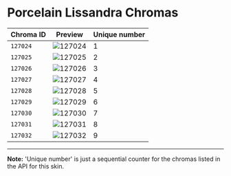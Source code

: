 # Porcelain Lissandra Chromas

| Chroma ID | Preview | Unique number |
|---|---|---|
| `127024` | ![127024](https://raw.communitydragon.org/latest/plugins/rcp-be-lol-game-data/global/default/v1/champion-chroma-images/127/127024.png) | 1 |
| `127025` | ![127025](https://raw.communitydragon.org/latest/plugins/rcp-be-lol-game-data/global/default/v1/champion-chroma-images/127/127025.png) | 2 |
| `127026` | ![127026](https://raw.communitydragon.org/latest/plugins/rcp-be-lol-game-data/global/default/v1/champion-chroma-images/127/127026.png) | 3 |
| `127027` | ![127027](https://raw.communitydragon.org/latest/plugins/rcp-be-lol-game-data/global/default/v1/champion-chroma-images/127/127027.png) | 4 |
| `127028` | ![127028](https://raw.communitydragon.org/latest/plugins/rcp-be-lol-game-data/global/default/v1/champion-chroma-images/127/127028.png) | 5 |
| `127029` | ![127029](https://raw.communitydragon.org/latest/plugins/rcp-be-lol-game-data/global/default/v1/champion-chroma-images/127/127029.png) | 6 |
| `127030` | ![127030](https://raw.communitydragon.org/latest/plugins/rcp-be-lol-game-data/global/default/v1/champion-chroma-images/127/127030.png) | 7 |
| `127031` | ![127031](https://raw.communitydragon.org/latest/plugins/rcp-be-lol-game-data/global/default/v1/champion-chroma-images/127/127031.png) | 8 |
| `127032` | ![127032](https://raw.communitydragon.org/latest/plugins/rcp-be-lol-game-data/global/default/v1/champion-chroma-images/127/127032.png) | 9 |

---

**Note:** 'Unique number' is just a sequential counter for the chromas listed in the API for this skin.